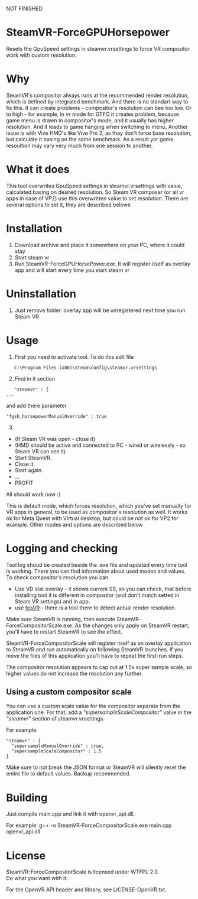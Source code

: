 NOT FINISHED

# SteamVR-ForceGPUHorsepower
Resets the GpuSpeed settings in steamvr.vrsettings to force VR compositor work with custom resolution.

# Why
SteamVR's compositor always runs at the recommended render resolution, which is defined by integrated benchmark. And there is no standart way to fix this. 
It can create problems - compositor's resolution can bee too low. Or to high - for example, in vr mode for GTFO it creates problem, because game menu is drawn in compositor's mode, and it usually has higher resolution. And it leads to game hanging when switching to menu,
Another issue is with Vive HMD's like Vive Pro 2, as they don't force base resolution, but calculate it basing on the same benchmark. As a result yor game resoultion may vary very much from one session to another.

# What it does
This tool overwrites GpuSpeed settings in steamvr.vrsettings with value, calculated basing on desired resolution. So Steam VR composer (or all vr apps in case of VP2) use this overwritten value to set resolution.
There are several options to set it, they are described belowe

# Installation
1. Download archive and place it somewhere on your PC, where it could stay
2. Start steam vr
3. Run SteamVR-ForceGPUHorsePower.exe. It will register itself as overlay app and will start every time you start steam vr

# Uninstallation
1. Just remove folder. overlay app will be unregistered next time you run Steam VR

# Usage
1. First you need to activate tool. To do this edit file
```
   C:\Program Files (x86)\Steam\config\steamvr.vrsettings
```
2. Find in it section
```
   "steamvr" : {
...
```
and add there parameter 
```
"fgsh_horsepowerManualOverride" : true
```
3. 
- (If Steam VR was open - close it)
- (HMD should be active and connected to PC - wired or wirelessly - so Steam VR can see it)
- Start SteamVR.  
- Close it.
- Start again.
- ...
- PROFIT

All should work now :)

This is default mode, which forces resolution, which you've set manually for VR apps in general, to be used as compositor's resolution as well. It works ok for Meta Quest with Virtual desktop, but could be not ok for VP2 for example. Other modes and options are described below

# Logging and checking
Tool log shoud be created beside the .exe file and updated every time tool is working. There you can find information about used modes and values.
To check compositor's resolution you can
- Use VD stat overlay - it shows current SS, so you can check, that before installing tool it is different in compositor (and don't match setted in Steam VR settings) and in app.
- use [fpsVR](https://store.steampowered.com/app/908520/fpsVR/) - there is a tool there to detect actual render resolution.





Make sure SteamVR is running, then execute SteamVR-ForceCompositorScale.exe. As the changes only apply on SteamVR restart, you'll have to restart SteamVR to see the effect.

SteamVR-ForceCompositorScale will register itself as an overlay application to SteamVR and run automatically on following SteamVR launches. If you move the files of this application you'll have to repeat the first-run steps.

The compositor resolution appears to cap out at 1.5x super sample scale, so higher values do not increase the resolution any further.

## Using a custom compositor scale
You can use a custom scale value for the compositor separate from the application one. For that, add a *"supersampleScaleCompositor"* value in the *"steamvr"* section of steamvr.vrsettings.

For example:
    
    "steamvr" : {
      "supersampleManualOverride" : true,
	  "supersampleScaleCompositor" : 1.5
    }
	
Make sure to not break the JSON format or SteamVR will silently reset the entire file to default values. Backup recommended.

# Building
Just compile main.cpp and link it with openvr_api.dll.

For example: g++ -o SteamVR-ForceCompositorScale.exe main.cpp openvr_api.dll

# License
SteamVR-ForceCompositorScale is licensed under WTFPL 2.0.  
Do what you want with it.

For the OpenVR API header and library, see LICENSE-OpenVR.txt.
